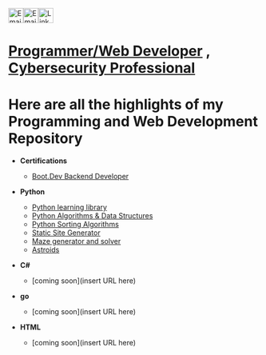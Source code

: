 <a href="https://koobytes.com" title="Portfolio"><img alt="Email"  src="https://img.shields.io/badge/website-f59042?style=for-the-badge&logo=About.me&logoColor=white" height="30" align="center"/></a><a href="mailto:koobytes@gmail.com" title="Email"><img alt="Email" src="https://img.shields.io/badge/Gmail-D14836?style=for-the-badge&logo=gmail&logoColor=white" height="30" align="center"/></a><a href="https://www.linkedin.com/in/joshkoo/"><img  alt="LinkedIn" title="LinkedIn" src="https://img.shields.io/static/v1?message=LinkedIn&logo=linkedin&label=&color=0077B5&logoColor=white&labelColor=&style=for-the-badge" height="30" align="center" /></a> 

<h1><a href="https://github.com/joshkoo1988/Programming-and-Web-Development">Programmer/Web Developer</a> , <a href="https://github.com/joshkoo1988/CyberSecurity">Cybersecurity Professional</a> </h1>
<h1> Here are all the highlights of my Programming and Web Development Repository </h1>

- <b>Certifications</b>
  - [Boot.Dev Backend Developer](https://www.boot.dev/u/joshkoo)

- <b>Python</b>
  - [Python learning library](https://github.com/joshkoo1988/Python-Learning)
  - [Python Algorithms & Data Structures](https://github.com/joshkoo1988/Python-Algorithms-and-Data-Structures)
  - [Python Sorting Algorithms](https://github.com/joshkoo1988/PythonSortingAlgorithms)
  - [Static Site Generator](https://github.com/joshkoo1988/Static_Site_Generator)
  - [Maze generator and solver](https://github.com/joshkoo1988/maze_solver)
  - [Astroids](https://github.com/joshkoo1988/astroids)
    
- <b>C#</b>
  - [coming soon](insert URL here)
    
- <b>go</b>
  - [coming soon](insert URL here)
    
- <b>HTML</b>
  - [coming soon](insert URL here) 
